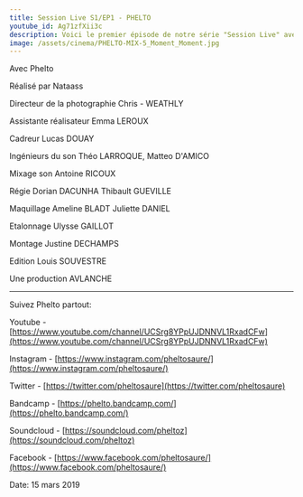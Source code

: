 ```yaml
---
title: Session Live S1/EP1 - PHELTO
youtube_id: Ag71zfXii3c
description: Voici le premier épisode de notre série "Session Live" avec Phelto. Cette série vise à faire découvrir de jeunes chanteurs, rappeurs, DJ's ou tout autre type de créateurs musicaux. 
image: /assets/cinema/PHELTO-MIX-5_Moment_Moment.jpg
---
```

Avec             Phelto

Réalisé par                     Nataass

Directeur de la photographie    Chris - WEATHLY

Assistante réalisateur          Emma LEROUX

Cadreur                         Lucas DOUAY

Ingénieurs du son               Théo LARROQUE, Matteo D'AMICO

Mixage son                      Antoine RICOUX

Régie                           Dorian DACUNHA
                                Thibault GUEVILLE

Maquillage                      Ameline BLADT
	                        Juliette DANIEL

Etalonnage                      Ulysse GAILLOT

Montage                         Justine DECHAMPS

Edition                         Louis SOUVESTRE

Une production      AVLANCHE 

----

Suivez Phelto partout:  

Youtube - [https://www.youtube.com/channel/UCSrg8YPpUJDNNVL1RxadCFw](https://www.youtube.com/channel/UCSrg8YPpUJDNNVL1RxadCFw)

Instagram - [https://www.instagram.com/pheltosaure/](https://www.instagram.com/pheltosaure/)

Twitter -  [https://twitter.com/pheltosaure](https://twitter.com/pheltosaure)

Bandcamp -  [https://phelto.bandcamp.com/](https://phelto.bandcamp.com/)

Soundcloud -  [https://soundcloud.com/pheltoz](https://soundcloud.com/pheltoz)

Facebook - [https://www.facebook.com/pheltosaure/](https://www.facebook.com/pheltosaure/)



Date: 15 mars 2019